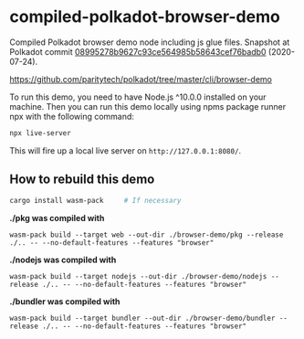 # compiled-polkadot-browser-demo

Compiled Polkadot browser demo node including js glue files.
Snapshot at Polkadot commit [08995278b9627c93ce564985b58643cef76badb0](https://github.com/paritytech/polkadot/commit/08995278b9627c93ce564985b58643cef76badb0) (2020-07-24).

https://github.com/paritytech/polkadot/tree/master/cli/browser-demo

To run this demo, you need to have Node.js ^10.0.0 installed on your machine.
Then you can run this demo locally using npms package runner npx with the following command:

```sh
npx live-server
```

This will fire up a local live server on `http://127.0.0.1:8080/`.

## How to rebuild this demo

```sh
cargo install wasm-pack		# If necessary
```

**./pkg was compiled with**
```
wasm-pack build --target web --out-dir ./browser-demo/pkg --release ./.. -- --no-default-features --features "browser"
```

**./nodejs was compiled with**
```
wasm-pack build --target nodejs --out-dir ./browser-demo/nodejs --release ./.. -- --no-default-features --features "browser"
```

**./bundler was compiled with**
```
wasm-pack build --target bundler --out-dir ./browser-demo/bundler --release ./.. -- --no-default-features --features "browser"
```
